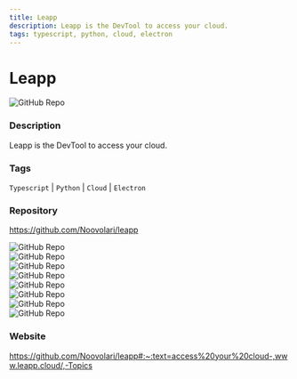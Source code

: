 ```yaml
---
title: Leapp
description: Leapp is the DevTool to access your cloud.
tags: typescript, python, cloud, electron
---
```

        

# Leapp

![GitHub Repo](https://img.shields.io/static/v1?label=category&message=opensource&color=green)

### Description

Leapp is the DevTool to access your cloud.

### Tags

`Typescript` | `Python` | `Cloud` | `Electron`

### Repository

https://github.com/Noovolari/leapp

![GitHub Repo](https://img.shields.io/github/stars/Noovolari/leapp?style=social)<br />![GitHub Repo](https://img.shields.io/github/forks/Noovolari/leapp?style=social)<br />![GitHub Repo](https://img.shields.io/github/v/tag/Noovolari/leapp?style=social)<br />![GitHub Repo](https://img.shields.io/github/contributors/Noovolari/leapp)<br />![GitHub Repo](https://img.shields.io/github/issues-pr/Noovolari/leapp)<br />![GitHub Repo](https://img.shields.io/github/issues/Noovolari/leapp)<br />![GitHub Repo](https://img.shields.io/github/license/Noovolari/leapp)<br />![GitHub Repo](https://img.shields.io/github/last-commit/Noovolari/leapp)<br />

### Website

https://github.com/Noovolari/leapp#:~:text=access%20your%20cloud-,www.leapp.cloud/,-Topics